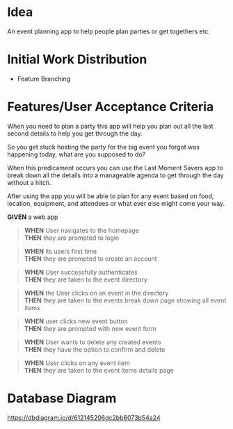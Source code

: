 # Idea
An event planning app to help people plan parties or get togethers etc.

# Initial Work Distribution
- Feature Branching

# Features/User Acceptance Criteria
When you need to plan a party this app will help you plan out all the last second details to help you get through the day.

So you get stuck hosting the party for the big event you forgot was happening today, what are you supposed to do?

When this predicament occurs you can use the Last Moment Savers app to break down all the details into a manageable agenda to get through the day without a hitch.

After using the app you will be able to plan for any event based on food, location, equipment, and attendees or what ever else might come your way.

**GIVEN** a web app 

>**WHEN** User navigates to the homepage <br>
**THEN** they are prompted to login

>**WHEN** its users first time <br>
**THEN** they are prompted to create an account

>**WHEN** User successfully authenticates <br>
**THEN** they are taken to the event directory 

>**WHEN** the User clicks on an event in the directory <br>
**THEN** they are taken to the events break down page showing all event items

>**WHEN** user clicks new event button <br>
**THEN** they are prompted with new event form

>**WHEN** User wants to delete any created events <br>
**THEN** they have the option to confirm and delete

>**WHEN** User clicks on any event item <br>
**THEN** they are taken to the event items details page



# Database Diagram

https://dbdiagram.io/d/612145206dc2bb6073b54a24